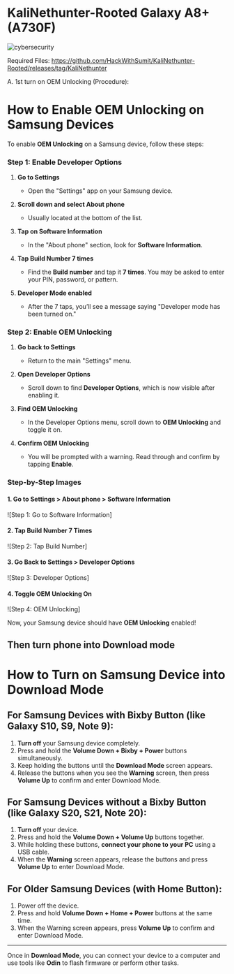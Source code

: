 # KaliNethunter-Rooted Galaxy A8+ (A730F)

![cybersecurity](https://github.com/user-attachments/assets/e28fdf64-b818-4dc8-9d75-edfd47a458c9)

Required Files: https://github.com/HackWithSumit/KaliNethunter-Rooted/releases/tag/KaliNethunter


A. 1st turn on OEM Unlocking (Procedure): 
# How to Enable OEM Unlocking on Samsung Devices

To enable **OEM Unlocking** on a Samsung device, follow these steps:

### **Step 1: Enable Developer Options**

1. **Go to Settings**
   - Open the "Settings" app on your Samsung device.
   
2. **Scroll down and select About phone**
   - Usually located at the bottom of the list.

3. **Tap on Software Information**
   - In the "About phone" section, look for **Software Information**.

4. **Tap Build Number 7 times**
   - Find the **Build number** and tap it **7 times**. You may be asked to enter your PIN, password, or pattern.

5. **Developer Mode enabled**
   - After the 7 taps, you’ll see a message saying "Developer mode has been turned on."

### **Step 2: Enable OEM Unlocking**

1. **Go back to Settings**
   - Return to the main "Settings" menu.

2. **Open Developer Options**
   - Scroll down to find **Developer Options**, which is now visible after enabling it.

3. **Find OEM Unlocking**
   - In the Developer Options menu, scroll down to **OEM Unlocking** and toggle it on.

4. **Confirm OEM Unlocking**
   - You will be prompted with a warning. Read through and confirm by tapping **Enable**.

### **Step-by-Step Images**

#### 1. **Go to Settings > About phone > Software Information**
![Step 1: Go to Software Information]

#### 2. **Tap Build Number 7 Times**
![Step 2: Tap Build Number]

#### 3. **Go Back to Settings > Developer Options**
![Step 3: Developer Options]

#### 4. **Toggle OEM Unlocking On**
![Step 4: OEM Unlocking]

Now, your Samsung device should have **OEM Unlocking** enabled!

<H2> Then turn phone into Download mode</H2>

# How to Turn on Samsung Device into Download Mode

## For Samsung Devices with **Bixby Button** (like Galaxy S10, S9, Note 9):
1. **Turn off** your Samsung device completely.
2. Press and hold the **Volume Down + Bixby + Power** buttons simultaneously.
3. Keep holding the buttons until the **Download Mode** screen appears.
4. Release the buttons when you see the **Warning** screen, then press **Volume Up** to confirm and enter Download Mode.

## For Samsung Devices without a **Bixby Button** (like Galaxy S20, S21, Note 20):
1. **Turn off** your device.
2. Press and hold the **Volume Down + Volume Up** buttons together.
3. While holding these buttons, **connect your phone to your PC** using a USB cable.
4. When the **Warning** screen appears, release the buttons and press **Volume Up** to enter Download Mode.

## For Older Samsung Devices (with **Home Button**):
1. Power off the device.
2. Press and hold **Volume Down + Home + Power** buttons at the same time.
3. When the Warning screen appears, press **Volume Up** to confirm and enter Download Mode.

---

Once in **Download Mode**, you can connect your device to a computer and use tools like **Odin** to flash firmware or perform other tasks.














